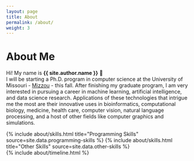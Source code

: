 ```yaml
---
layout: page
title: About
permalink: /about/
weight: 3
---
```


# **About Me**

Hi! My name is **{{ site.author.name }}** :wave:<br>
I will be starting a Ph.D. program in computer science at the University of Missouri - <a target='_blank' rel='noopener noreferrer' href='https://missouri.edu/'>Mizzou</a> - this fall. After finishing my graduate program, I am very interested in pursuing a career in machine learning, artificial intelligence, and data science research. Applications of these technologies that intrigue me the most are their innovative uses in bioinformatics, computational biology, medicine, health care, computer vision, natural language processing, and a host of other fields like computer graphics and simulations.

<div class="row">
{% include about/skills.html title="Programming Skills" source=site.data.programming-skills %}
{% include about/skills.html title="Other Skills" source=site.data.other-skills %}
</div>

<div class="row">
{% include about/timeline.html %}
</div>